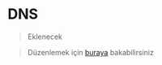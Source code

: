 # DNS

> Eklenecek

> Düzenlemek için [buraya](https://github.com/GokturkTalha/guvendekal.org/blob/main/docs/dns.md) bakabilirsiniz
